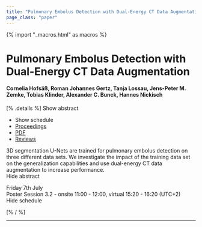 ```yaml
---
title: "Pulmonary Embolus Detection with Dual-Energy CT Data Augmentation"
page_class: "paper"
---
```


{% import "_macros.html" as macros %}

# Pulmonary Embolus Detection with Dual-Energy CT Data Augmentation

#### Cornelia Hofsäß, Roman Johannes Gertz, Tanja Lossau, Jens-Peter M. Zemke, Tobias Klinder, Alexander C. Bunck, Hannes Nickisch

[% .details %]
<a class="toggle_visibility" data-selector=".abstract" data-level="3">Show abstract</a>
- <a class="toggle_visibility" data-selector=".schedule" data-level="3">Show schedule</a>
- <a href="">Proceedings</a>
- <a href="https://openreview.net/pdf?id=3shWnvRa0P">PDF</a>
- <a href="https://openreview.net/forum?id=3shWnvRa0P">Reviews</a>

<p>
    <span class="abstract">
        3D segmentation U-Nets are trained for pulmonary embolus detection on three different data sets. We investigate the impact of the training data set on the generalization capabilities and use dual-energy CT data augmentation to increase performance.
        <br>
        <span class="actions"><a class="toggle_visibility" data-level="2">Hide abstract</a></span>
    </span>
</p>

<p>
    <span class="schedule">
        Friday 7th July<br>Poster Session 3.2 - onsite 11:00 - 12:00, virtual 15:20 - 16:20 (UTC+2)
        <br>
        <span class="actions"><a class="toggle_visibility" data-level="2">Hide schedule</a></span>
    </span>
</p>

[% / %]


---
<!-- { macros.presentation('', '', 720, 450) } -->
